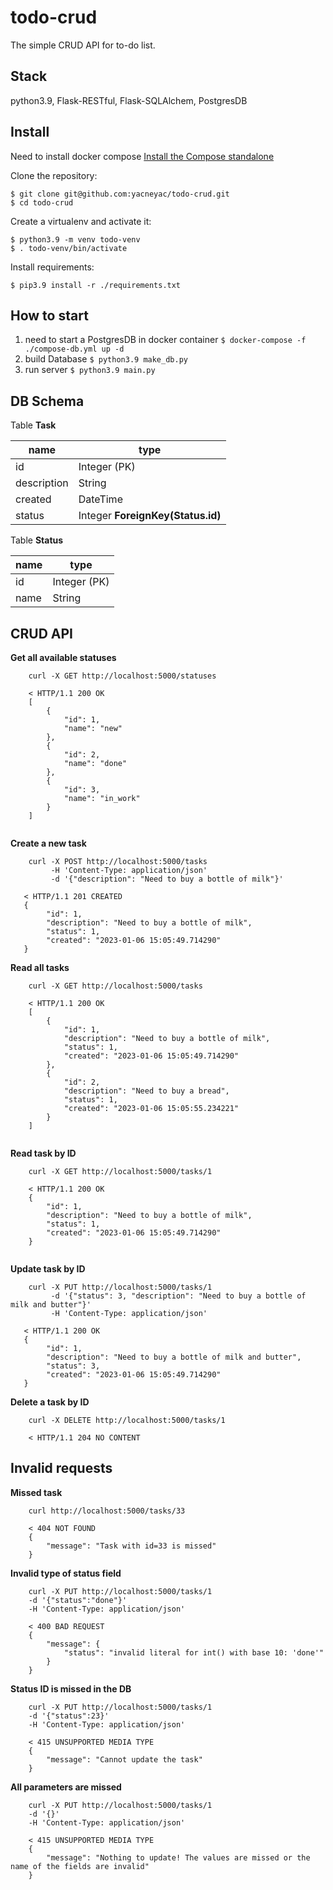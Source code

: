 # todo-crud
The simple CRUD API for to-do list.
## Stack
python3.9, Flask-RESTful, Flask-SQLAlchem, PostgresDB

## Install
Need to install docker compose [Install the Compose standalone](https://docs.docker.com/compose/install/other/)

Clone the repository:

    $ git clone git@github.com:yacneyac/todo-crud.git
    $ cd todo-crud

Create a virtualenv and activate it:

    $ python3.9 -m venv todo-venv
    $ . todo-venv/bin/activate

Install requirements:

    $ pip3.9 install -r ./requirements.txt

## How to start
1. need to start a PostgresDB in docker container `$ docker-compose -f ./compose-db.yml up -d`
2. build Database `$ python3.9 make_db.py`
3. run server `$ python3.9 main.py`

## DB Schema
Table **Task**

| name        | type                 |    
|-------------|----------------------|
| id          | Integer (PK)             |
| description | String               |
| created     | DateTime             |
| status      | Integer **ForeignKey(Status.id)** |

Table **Status**

| name        | type     |    
|-------------|----------|
| id          | Integer (PK) |
| name        | String   |


## CRUD API
**Get all available statuses**
```
    curl -X GET http://localhost:5000/statuses
 
    < HTTP/1.1 200 OK
    [
        {
            "id": 1,
            "name": "new"
        },
        {
            "id": 2,
            "name": "done"
        },
        {
            "id": 3,
            "name": "in_work"
        }
    ]
 
```

**Create a new task**
```
    curl -X POST http://localhost:5000/tasks 
         -H 'Content-Type: application/json'
         -d '{"description": "Need to buy a bottle of milk"}' 
    
   < HTTP/1.1 201 CREATED
   {
        "id": 1,
        "description": "Need to buy a bottle of milk",
        "status": 1,
        "created": "2023-01-06 15:05:49.714290"
   }      
```

**Read all tasks**
```
    curl -X GET http://localhost:5000/tasks
    
    < HTTP/1.1 200 OK
    [
        {
            "id": 1,
            "description": "Need to buy a bottle of milk",
            "status": 1,
            "created": "2023-01-06 15:05:49.714290"
        },
        {
            "id": 2,
            "description": "Need to buy a bread",
            "status": 1,
            "created": "2023-01-06 15:05:55.234221"
        }
    ]
    
```

**Read task by ID**
```
    curl -X GET http://localhost:5000/tasks/1
    
    < HTTP/1.1 200 OK
    {
        "id": 1,
        "description": "Need to buy a bottle of milk",
        "status": 1,
        "created": "2023-01-06 15:05:49.714290"
    }
    
```

**Update task by ID**
```
    curl -X PUT http://localhost:5000/tasks/1 
         -d '{"status": 3, "description": "Need to buy a bottle of milk and butter"}' 
         -H 'Content-Type: application/json'
   
   < HTTP/1.1 200 OK
   {
        "id": 1,
        "description": "Need to buy a bottle of milk and butter",
        "status": 3,
        "created": "2023-01-06 15:05:49.714290"
   }
```

**Delete a task by ID**
```
    curl -X DELETE http://localhost:5000/tasks/1
    
    < HTTP/1.1 204 NO CONTENT
```

## Invalid requests

**Missed task**
```
    curl http://localhost:5000/tasks/33
    
    < 404 NOT FOUND
    {
        "message": "Task with id=33 is missed"
    }
```

**Invalid type of status field**
```
    curl -X PUT http://localhost:5000/tasks/1 
    -d '{"status":"done"}' 
    -H 'Content-Type: application/json'
    
    < 400 BAD REQUEST
    {
        "message": {
            "status": "invalid literal for int() with base 10: 'done'"
        }
    }
```
**Status ID is missed in the DB**
```
    curl -X PUT http://localhost:5000/tasks/1 
    -d '{"status":23}' 
    -H 'Content-Type: application/json'
    
    < 415 UNSUPPORTED MEDIA TYPE
    {
        "message": "Cannot update the task"
    }
```
**All parameters are missed**
```
    curl -X PUT http://localhost:5000/tasks/1 
    -d '{}' 
    -H 'Content-Type: application/json'
    
    < 415 UNSUPPORTED MEDIA TYPE
    {
        "message": "Nothing to update! The values are missed or the name of the fields are invalid"
    }
```

